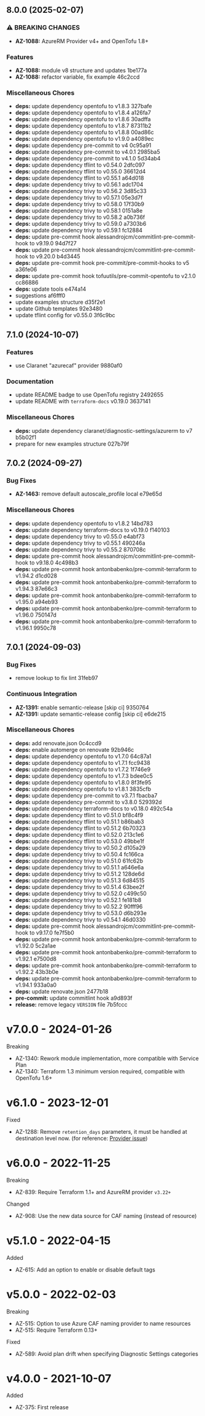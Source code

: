 ## 8.0.0 (2025-02-07)

### ⚠ BREAKING CHANGES

* **AZ-1088:** AzureRM Provider v4+ and OpenTofu 1.8+

### Features

* **AZ-1088:** module v8 structure and updates 1be177a
* **AZ-1088:** refactor variable, fix example 46c2ccd

### Miscellaneous Chores

* **deps:** update dependency opentofu to v1.8.3 327bafe
* **deps:** update dependency opentofu to v1.8.4 a126fa7
* **deps:** update dependency opentofu to v1.8.6 30adffa
* **deps:** update dependency opentofu to v1.8.7 87311b2
* **deps:** update dependency opentofu to v1.8.8 00ad86c
* **deps:** update dependency opentofu to v1.9.0 a4089ec
* **deps:** update dependency pre-commit to v4 0c95a91
* **deps:** update dependency pre-commit to v4.0.1 2985ba5
* **deps:** update dependency pre-commit to v4.1.0 5d34ab4
* **deps:** update dependency tflint to v0.54.0 2dfc097
* **deps:** update dependency tflint to v0.55.0 36612d4
* **deps:** update dependency tflint to v0.55.1 a64d018
* **deps:** update dependency trivy to v0.56.1 adc1704
* **deps:** update dependency trivy to v0.56.2 3d85c33
* **deps:** update dependency trivy to v0.57.1 05e3d7f
* **deps:** update dependency trivy to v0.58.0 17f30b9
* **deps:** update dependency trivy to v0.58.1 0151a8e
* **deps:** update dependency trivy to v0.58.2 a0b736f
* **deps:** update dependency trivy to v0.59.0 a7303b6
* **deps:** update dependency trivy to v0.59.1 fc12884
* **deps:** update pre-commit hook alessandrojcm/commitlint-pre-commit-hook to v9.19.0 94d7f27
* **deps:** update pre-commit hook alessandrojcm/commitlint-pre-commit-hook to v9.20.0 b4d3445
* **deps:** update pre-commit hook pre-commit/pre-commit-hooks to v5 a36fe06
* **deps:** update pre-commit hook tofuutils/pre-commit-opentofu to v2.1.0 cc86886
* **deps:** update tools e474a14
* suggestions af6fff0
* update examples structure d35f2e1
* update Github templates 92e3480
* update tflint config for v0.55.0 3f6c9bc

## 7.1.0 (2024-10-07)

### Features

* use Claranet "azurecaf" provider 9880af0

### Documentation

* update README badge to use OpenTofu registry 2492655
* update README with `terraform-docs` v0.19.0 3637141

### Miscellaneous Chores

* **deps:** update dependency claranet/diagnostic-settings/azurerm to v7 b5b02f1
* prepare for new examples structure 027b79f

## 7.0.2 (2024-09-27)

### Bug Fixes

* **AZ-1463:** remove default autoscale_profile local e79e65d

### Miscellaneous Chores

* **deps:** update dependency opentofu to v1.8.2 14bd783
* **deps:** update dependency terraform-docs to v0.19.0 f140103
* **deps:** update dependency trivy to v0.55.0 e4abf73
* **deps:** update dependency trivy to v0.55.1 490246a
* **deps:** update dependency trivy to v0.55.2 870708c
* **deps:** update pre-commit hook alessandrojcm/commitlint-pre-commit-hook to v9.18.0 4c498b3
* **deps:** update pre-commit hook antonbabenko/pre-commit-terraform to v1.94.2 d1cd028
* **deps:** update pre-commit hook antonbabenko/pre-commit-terraform to v1.94.3 87e66c3
* **deps:** update pre-commit hook antonbabenko/pre-commit-terraform to v1.95.0 a94eb93
* **deps:** update pre-commit hook antonbabenko/pre-commit-terraform to v1.96.0 750147d
* **deps:** update pre-commit hook antonbabenko/pre-commit-terraform to v1.96.1 9950c78

## 7.0.1 (2024-09-03)

### Bug Fixes

* remove lookup to fix lint 31feb97

### Continuous Integration

* **AZ-1391:** enable semantic-release [skip ci] 9350764
* **AZ-1391:** update semantic-release config [skip ci] e6de215

### Miscellaneous Chores

* **deps:** add renovate.json 0c4ccd9
* **deps:** enable automerge on renovate 92b946c
* **deps:** update dependency opentofu to v1.7.0 64c87a1
* **deps:** update dependency opentofu to v1.7.1 fcc9438
* **deps:** update dependency opentofu to v1.7.2 1f746e9
* **deps:** update dependency opentofu to v1.7.3 bdee0c5
* **deps:** update dependency opentofu to v1.8.0 8f3fe95
* **deps:** update dependency opentofu to v1.8.1 3835cfb
* **deps:** update dependency pre-commit to v3.7.1 fbacba7
* **deps:** update dependency pre-commit to v3.8.0 529392d
* **deps:** update dependency terraform-docs to v0.18.0 492c54a
* **deps:** update dependency tflint to v0.51.0 bf8c4f9
* **deps:** update dependency tflint to v0.51.1 b86bab3
* **deps:** update dependency tflint to v0.51.2 6b70323
* **deps:** update dependency tflint to v0.52.0 213c1e6
* **deps:** update dependency tflint to v0.53.0 49bbe1f
* **deps:** update dependency trivy to v0.50.2 d105a29
* **deps:** update dependency trivy to v0.50.4 fc166ca
* **deps:** update dependency trivy to v0.51.0 61fc62b
* **deps:** update dependency trivy to v0.51.1 a646e6a
* **deps:** update dependency trivy to v0.51.2 128de6d
* **deps:** update dependency trivy to v0.51.3 6d84515
* **deps:** update dependency trivy to v0.51.4 63bee2f
* **deps:** update dependency trivy to v0.52.0 c499c50
* **deps:** update dependency trivy to v0.52.1 fe181b8
* **deps:** update dependency trivy to v0.52.2 90fff96
* **deps:** update dependency trivy to v0.53.0 d6b293e
* **deps:** update dependency trivy to v0.54.1 46d0330
* **deps:** update pre-commit hook alessandrojcm/commitlint-pre-commit-hook to v9.17.0 fe7f5b0
* **deps:** update pre-commit hook antonbabenko/pre-commit-terraform to v1.92.0 5c2a1ae
* **deps:** update pre-commit hook antonbabenko/pre-commit-terraform to v1.92.1 e7500d8
* **deps:** update pre-commit hook antonbabenko/pre-commit-terraform to v1.92.2 43b3b0e
* **deps:** update pre-commit hook antonbabenko/pre-commit-terraform to v1.94.1 933a0a0
* **deps:** update renovate.json 2477b18
* **pre-commit:** update commitlint hook a9d893f
* **release:** remove legacy `VERSION` file 7b5fccc

# v7.0.0 - 2024-01-26

Breaking
  * AZ-1340: Rework module implementation, more compatible with Service Plan
  * AZ-1340: Terraform 1.3 minimum version required, compatible with OpenTofu 1.6+

# v6.1.0 - 2023-12-01

Fixed
  * AZ-1288: Remove `retention_days` parameters, it must be handled at destination level now. (for reference: [Provider issue](https://github.com/hashicorp/terraform-provider-azurerm/issues/23051))

# v6.0.0 - 2022-11-25

Breaking
  * AZ-839: Require Terraform 1.1+ and AzureRM provider `v3.22+`

Changed
  * AZ-908: Use the new data source for CAF naming (instead of resource)

# v5.1.0 - 2022-04-15

Added
  * AZ-615: Add an option to enable or disable default tags

# v5.0.0 - 2022-02-03

Breaking
  * AZ-515: Option to use Azure CAF naming provider to name resources
  * AZ-515: Require Terraform 0.13+

Fixed
  * AZ-589: Avoid plan drift when specifying Diagnostic Settings categories

# v4.0.0 - 2021-10-07

Added
  * AZ-375: First release
